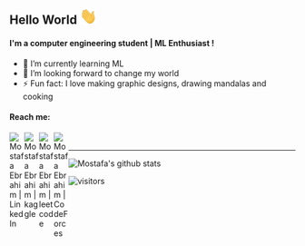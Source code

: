 ## Hello World <img src="https://raw.githubusercontent.com/ABSphreak/ABSphreak/master/gifs/Hi.gif" width="30px">

#### I'm a computer engineering student | ML Enthusiast !
- 🌱 I’m currently learning ML 
- 🎯 I’m looking forward to change my world 
- ⚡ Fun fact: I love making graphic designs, drawing mandalas and cooking 
<!-- - 🥅 2020 Goals:  -->

#### Reach me:
[<img align="left" alt="Mostafa Ebrahim | LinkedIn" width="26px" src="https://cdn.jsdelivr.net/npm/simple-icons@v3/icons/linkedin.svg" />][linkedin]
[<img align="left" alt="Mostafa Ebrahim | kaggle" width="26px" src="https://cdn.jsdelivr.net/npm/simple-icons@v3/icons/kaggle.svg" />][kaggle]
[<img align="left" alt="Mostafa Ebrahim | leetcode" width="26px" src="https://cdn.jsdelivr.net/npm/simple-icons@v3/icons/leetcode.svg" />][leetcode]
[<img align="left" alt="Mostafa Ebrahim | CodeForces" width="26px" src="https://cdn.jsdelivr.net/npm/simple-icons@v3/icons/codeforces.svg" />][codeforces]

<br />

---

![Mostafa's github stats](https://github-readme-stats.vercel.app/api?username=Mostafa-Ebrahim&count_private=true&hide=issues&icon_color=871489&title_color=002a6e&bg_color=DEG,ffffff,e8ecfd&show_icons=true)

![visitors](https://visitor-badge.laobi.icu/badge?page_id=Mostafa-Ebrahim.Mostafa-Ebrahim)
<!-- ![Top Langs](https://github-readme-stats.vercel.app/api/top-langs/?username=Mostafa-Ebrahim&layout=compact) -->


[linkedin]: https://www.linkedin.com/in/mostafa2299/
[kaggle]: https://www.kaggle.com/mostafaebrahim
[codeforces]: https://codeforces.com/profile/Mostafa_Ebrahim
[leetcode]: https://leetcode.com/Mostafa-Ebrahim/
